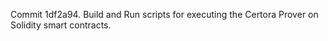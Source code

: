 Commit 1df2a94.                    Build and Run scripts for executing the Certora Prover on Solidity smart contracts.